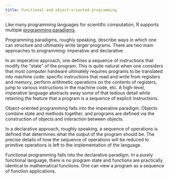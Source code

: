 ```yaml
---
title: Functional and object-oriented programming
---
```


Like many programming languages for scientific computation, R supports multiple [programming paradigms](https://en.wikipedia.org/wiki/Programming_paradigm).

Programming paradigms, roughly speaking, describe ways in which one can structure and ultimately write larger programs. There are two main approaches to programming: imperative and declarative.

In an imperative approach, one defines a sequence of instructions that modify the "state" of the program. This is quite natural when one considers that most computer hardware ultimately requires programs to be translated into machine code: specific instructions that read and write from registers and memory, perform arithmetic operations on the contents of registers, jump to various instructions in the machine code, etc. A high-level, imperative language abstracts away some of that tedious detail while retaining the feature that a program is a sequence of explicit instructions.

Object-oriented programming falls into the imperative paradigm. Objects combine state and methods together, and programs are defined via the construction of objects and interaction between objects.

In a declarative approach, roughly speaking, a sequence of operations is defined that determines what the output of the program should be. The precise details of how the sequence of operations will be reduced to primitive operations is left to the implementation of the language.

Functional programming falls into the declarative paradigm. In a purely functional language, there is no program state and functions are practically identical to mathematical functions. One can view a program as a sequence of function applications.
